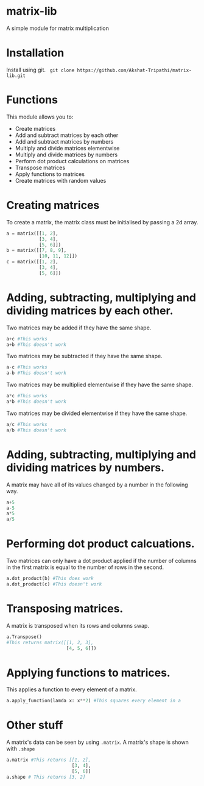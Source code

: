# matrix-lib
A simple module for matrix multiplication

# Installation
Install using git.
``` git clone https://github.com/Akshat-Tripathi/matrix-lib.git```

# Functions
This module allows you to:
* Create matrices
* Add and subtract matrices by each other
* Add and subtract matrices by numbers
* Multiply and divide matrices elementwise
* Multiply and divide matrices by numbers
* Perform dot product calculations on matrices
* Transpose matrices
* Apply functions to matrices
* Create matrices with random values

# Creating matrices
To create a matrix, the matrix class must be initialised by passing a 2d array.
```Python
a = matrix([[1, 2],
            [3, 4],
            [5, 6]])
b = matrix([[7, 8, 9],
            [10, 11, 12]])
c = matrix([[1, 2],
            [3, 4],
            [5, 6]])
```

# Adding, subtracting, multiplying and dividing matrices by each other.
Two matrices may be added if they have the same shape.
```Python
a+c #This works
a+b #This doesn't work
```
Two matrices may be subtracted if they have the same shape.
```Python
a-c #This works
a-b #This doesn't work
```
Two matrices may be multiplied elementwise if they have the same shape.
```Python
a*c #This works
a*b #This doesn't work
```
Two matrices may be divided elementwise if they have the same shape.
```Python
a/c #This works
a/b #This doesn't work
```

# Adding, subtracting, multiplying and dividing matrices by numbers.
A matrix may have all of its values changed by a number in the following way.
```Python
a+5
a-5
a*5
a/5
```

# Performing dot product calcuations.
Two matrices can only have a dot product applied if the number of columns in the first matrix is equal to the number of rows in the second.
```Python
a.dot_product(b) #This does work
a.dot_product(c) #This doesn't work
```

# Transposing matrices.
A matrix is transposed when its rows and columns swap.
```Python
a.Transpose() 
#This returns matrix([[1, 2, 3],
                      [4, 5, 6]])
```

# Applying functions to matrices.
This applies a function to every element of a matrix.
```Python
a.apply_function(lamda x: x**2) #This squares every element in a
```

# Other stuff
A matrix's data can be seen by using `.matrix`.
A matrix's shape is shown with `.shape`
```Python
a.matrix #This returns [[1, 2],
                        [3, 4],
                        [5, 6]]
a.shape # This returns [3, 2]
```
           
